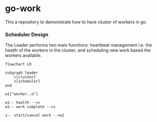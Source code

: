 # go-work

This a repository to demonstrate how to have clustor of workers in go.

### Scheduler Design

The Leader performs two main functions: heartbeat management i.e. the health of the workers in the cluster, and scheduling new work based the workers available.

```mermaid
flowchart LR

subgraph leader
	c[cluster]
	s[scheduler]
end

w1["worker..n"]

w1-- health -->c
w1-- work complete -->s

s-- start/cancel work -->w1

```
